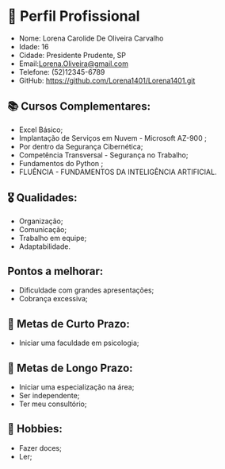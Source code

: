 # 📄 Perfil Profissional
* Nome: Lorena Carolide De Oliveira Carvalho
* Idade: 16
* Cidade: Presidente Prudente, SP
* Email:Lorena.Oliveira@gmail.com
* Telefone: (52)12345-6789
* GitHub: https://github.com/Lorena1401/Lorena1401.git

## 📚 Cursos Complementares:
* Excel Básico;
* Implantação de Serviços em Nuvem - Microsoft AZ-900 ;
* Por dentro da Segurança Cibernética;
* Competência Transversal - Segurança no Trabalho;
* Fundamentos do Python ;
* FLUÊNCIA - FUNDAMENTOS DA INTELIGÊNCIA ARTIFICIAL.

## 🎖 Qualidades:
* Organização;
* Comunicação;
* Trabalho em equipe;
* Adaptabilidade.

## Pontos a melhorar:
* Dificuldade com grandes apresentações;
* Cobrança excessiva;

## 🎯 Metas de Curto Prazo:
* Iniciar uma faculdade em psicologia;

## 🎯 Metas de Longo Prazo:
* Iniciar uma especialização na área;
* Ser independente;
* Ter meu consultório;

## 🎨 Hobbies:
* Fazer doces;
* Ler;